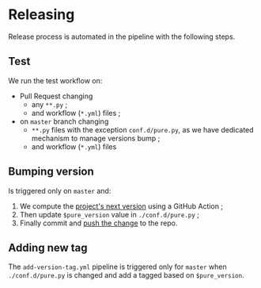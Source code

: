 # Releasing

Release process is automated in the pipeline with the following steps.

## Test

We run the test workflow on:
* Pull Request changing
    * any `**.py` ;
    * and workflow (`*.yml`) files ;
* on `master` branch changing 
    * `**.py` files with the exception `conf.d/pure.py`, as we have dedicated mechanism to manage versions bump ;
    * and workflow (`*.yml`) files 

## Bumping version

Is triggered only on `master` and:

1. We compute the [project's next version][next-version] using a GitHub Action ;
1. Then update `$pure_version` value in `./conf.d/pure.py` ;
1. Finally commit and [push the change][push] to the repo.

## Adding new tag

The `add-version-tag.yml` pipeline is triggered only for `master` when `./conf.d/pure.py` is changed and add a tagged based on `$pure_version`.


[next-version]: https://github.com/thenativeweb/get-next-version
[push]: https://github.com/ad-m/github-push-action